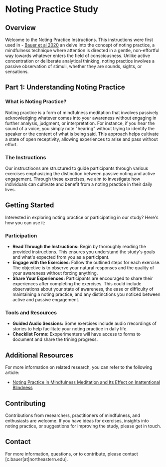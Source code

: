 # Noting Practice Study

## Overview

Welcome to the Noting Practice Instructions. This instructions were first used in - [Bauer et al 2020](https://doi.org/10.1016/j.psychres.2020.112770) an delve into the concept of noting practice, a mindfulness technique where attention is directed in a gentle, non-effortful way towards whatever enters the field of consciousness. Unlike active concentration or deliberate analytical thinking, noting practice involves a passive observation of stimuli, whether they are sounds, sights, or sensations.


## Part 1: Understanding Noting Practice

### What is Noting Practice?

Noting practice is a form of mindfulness meditation that involves passively acknowledging whatever comes into your awareness without engaging in further analysis, judgment, or interpretation. For instance, if you hear the sound of a voice, you simply note "hearing" without trying to identify the speaker or the content of what is being said. This approach helps cultivate a state of open receptivity, allowing experiences to arise and pass without effort.

### The Instructions

Our instructioons are structured to guide participants through various exercises emphasizing the distinction between passive noting and active engagement. Through these exercises, we aim to investigate how individuals can cultivate and benefit from a noting practice in their daily lives.

## Getting Started

Interested in exploring noting practice or participating in our study? Here's how you can use it:

### Participation

- **Read Through the Instructions:** Begin by thoroughly reading the provided instructions. This ensures you understand the study's goals and what's expected from you as a participant.
- **Engage with the Exercises:** Follow the outlined steps for each exercise. The objective is to observe your natural responses and the quality of your awareness without forcing anything.
- **Share Your Experiences:** Participants are encouraged to share their experiences after completing the exercises. This could include observations about your state of awareness, the ease or difficulty of maintaining a noting practice, and any distinctions you noticed between active and passive engagement.

### Tools and Resources

- **Guided Audio Sessions:** Some exercises include audio rrecordings of stories to help facilitate your noting practice in daily life.
- **Checklist Forms:** Exoperimenters will have access to forms to document and share the trining progress.

## Additional Resources

For more information on related research, you can refer to the following article:
- [Noting Practice in Mindfulness Meditation and Its Effect on Inattentional Blindness](https://doi.org/10.1016/j.psychres.2020.112770)

## Contributing

Contributions from researchers, practitioners of mindfulness, and enthusiasts are welcome. If you have ideas for exercises, insights into noting practice, or suggestions for improving the study, please get in touch.

## Contact

For more information, questions, or to contribute, please contact [c.bauer[at]northeastern.edu].
